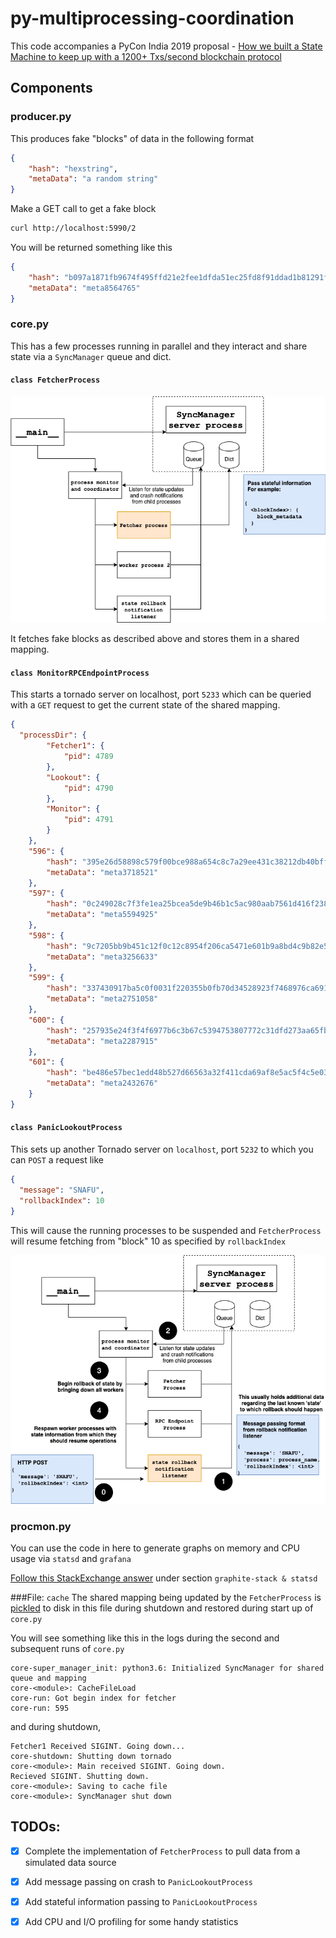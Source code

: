 # py-multiprocessing-coordination

This code accompanies a PyCon India 2019 proposal - [How we built a State Machine to keep up with a 1200+ Txs/second blockchain protocol
](https://in.pycon.org/cfp/2019/proposals/how-we-built-a-state-machine-to-keep-up-with-a-1200-txssecond-blockchain-protocol) 

## Components

### producer.py
This produces fake "blocks" of data in the following format

```json
{
    "hash": "hexstring",
    "metaData": "a random string"
}
``` 

Make a GET call to get a fake block
```bash
curl http://localhost:5990/2
```

You will be returned something like this

```json
{
    "hash": "b097a1871fb9674f495ffd21e2fee1dfda51ec25fd8f91ddad1b81291f120f6a",
    "metaData": "meta8564765"
}
```

### core.py

This has a few processes running in parallel and they interact and share state via a `SyncManager` queue and dict.

#### `class FetcherProcess`
![process tree hierarchy](assets/img/mp-processtree-fetcher.png)

It fetches fake blocks as described above and stores them in a shared mapping.

#### `class MonitorRPCEndpointProcess`

This starts a tornado server on localhost, port `5233` which can be queried with a `GET` request to get the current state of the shared mapping.

```json
{
  "processDir": {
        "Fetcher1": {
            "pid": 4789
        },
        "Lookout": {
            "pid": 4790
        },
        "Monitor": {
            "pid": 4791
        }
    },
    "596": {
        "hash": "395e26d58898c579f00bce988a654c8c7a29ee431c38212db40bffbdd02d7103",
        "metaData": "meta3718521"
    },
    "597": {
        "hash": "0c249028c7f3fe1ea25bcea5de9b46b1c5ac980aab7561d416f23852b4b9d9e2",
        "metaData": "meta5594925"
    },
    "598": {
        "hash": "9c7205bb9b451c12f0c12c8954f206ca5471e601b9a8bd4c9b82e5d9b38be527",
        "metaData": "meta3256633"
    },
    "599": {
        "hash": "337430917ba5c0f0031f220355b0fb70d34528923f7468976ca6912762434094",
        "metaData": "meta2751058"
    },
    "600": {
        "hash": "257935e24f3f4f6977b6c3b67c5394753807772c31dfd273aa65fb7ed4adca6c",
        "metaData": "meta2287915"
    },
    "601": {
        "hash": "be486e57bec1edd48b527d66563a32f411cda69af8e5ac5f4c5e03890c80dd1f",
        "metaData": "meta2432676"
    }
}
```

#### `class PanicLookoutProcess`
This sets up another Tornado server on `localhost`, port `5232` to which you can `POST` a request like

```json
{
  "message": "SNAFU",
  "rollbackIndex": 10
}

```

This will cause the running processes to be suspended and `FetcherProcess` will resume fetching from "block" 10 as specified by `rollbackIndex`

![state rollback](assets/img/mp-processtree-rollback-post.png)

### procmon.py

You can use the code in here to generate graphs on memory and CPU usage via `statsd` and `grafana`

[Follow this StackExchange answer](https://unix.stackexchange.com/a/414770) under section `graphite-stack & statsd`

###File: `cache`
The shared mapping being updated by the `FetcherProcess` is [pickled](https://docs.python.org/3/library/pickle.html) to disk in this file during shutdown and restored during start up of `core.py`

You will see something like this in the logs during the second and subsequent runs of `core.py`

``` 
core-super_manager_init: python3.6: Initialized SyncManager for shared queue and mapping
core-<module>: CacheFileLoad
core-run: Got begin index for fetcher
core-run: 595
``` 

and during shutdown,

``` 
Fetcher1 Received SIGINT. Going down...
core-shutdown: Shutting down tornado
core-<module>: Main received SIGINT. Going down.
Recieved SIGINT. Shutting down.
core-<module>: Saving to cache file
core-<module>: SyncManager shut down
```

## TODOs:

- [x] Complete the implementation of `FetcherProcess` to pull data from a simulated data source

- [x] Add message passing on crash to `PanicLookoutProcess`

- [x] Add stateful information passing to `PanicLookoutProcess`

- [x] Add CPU and I/O profiling for some handy statistics
